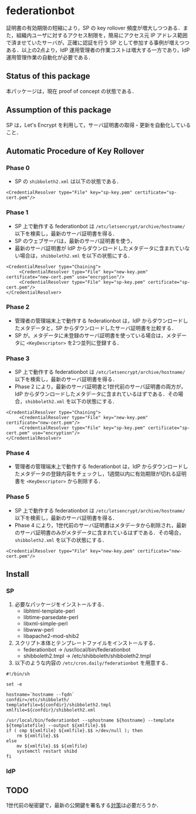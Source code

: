 # federationbot

証明書の有効期限の短縮により，SP の key rollover 頻度が増大しつつある．また，組織内ユーザに対するアクセス制限を，簡易にアクセス元 IP アドレス範囲で済ませていたサーバが，正確に認証を行う SP として参加する事例が増えつつある．以上の2点より，IdP 運用管理者の作業コストは増大する一方であり，IdP 運用管理作業の自動化が必要である．

## Status of this package

本パッケージは，現在 proof of concept の状態である．

## Assumption of this package

SP は，Let's Encrypt を利用して，サーバ証明書の取得・更新を自動化していること．

## Automatic Procedure of Key Rollover

### Phase 0

* SP の `shibboleth2.xml` は以下の状態である．

```
<CredentialResolver type="File" key="sp-key.pem" certificate="sp-cert.pem"/>
```

### Phase 1

* SP 上で動作する federationbot は `/etc/letsencrypt/archive/hostname/` 以下を検索し，最新のサーバ証明書を得る．
* SP のウェブサーバは，最新のサーバ証明書を使う，
* 最新のサーバ証明書が IdP からダウンロードしたメタデータに含まれていない場合は，`shibboleth2.xml` を以下の状態にする．

```
<CredentialResolver type="Chaining">
     <CredentialResolver type="File" key="new-key.pem" certificate="new-cert.pem" use="encryption"/>
     <CredentialResolver type="File" key="sp-key.pem" certificate="sp-cert.pem"/>
</CredentialResolver>
```

### Phase 2

* 管理者の管理端末上で動作する federationbot は，IdP からダウンロードしたメタデータと，SP からダウンロードしたサーバ証明書を比較する．
* SP が，メタデータに未登録のサーバ証明書を使っている場合は，メタデータに `<KeyDescriptor>` を2つ並列に登録する．

### Phase 3

* SP 上で動作する federationbot は `/etc/letsencrypt/archive/hostname/` 以下を検索し，最新のサーバ証明書を得る．
* Phase 2 により，最新のサーバ証明書と1世代前のサーバ証明書の両方が，IdP からダウンロードしたメタデータに含まれているはずである．その場合，`shibboleth2.xml` を以下の状態にする．

```
<CredentialResolver type="Chaining">
     <CredentialResolver type="File" key="new-key.pem" certificate="new-cert.pem"/>
     <CredentialResolver type="File" key="sp-key.pem" certificate="sp-cert.pem" use="encryption"/>
</CredentialResolver>
```

### Phase 4

* 管理者の管理端末上で動作する federationbot は，IdP からダウンロードしたメタデータの登録内容をチェックし，1週間以内に有効期限が切れる証明書を `<KeyDescriptor>` から削除する．

### Phase 5

* SP 上で動作する federationbot は `/etc/letsencrypt/archive/hostname/` 以下を検索し，最新のサーバ証明書を得る．
* Phase 4 により，1世代前のサーバ証明書はメタデータから削除され，最新のサーバ証明書のみがメタデータに含まれているはずである．その場合，`shibboleth2.xml` を以下の状態にする．

```
<CredentialResolver type="File" key="new-key.pem" certificate="new-cert.pem"/>
```

## Install

### SP

1. 必要なパッケージをインストールする．
   * libhtml-template-perl
   * libtime-parsedate-perl
   * libxml-simple-perl
   * libwww-perl
   * libapache2-mod-shib2
1. スクリプト本体とテンプレートファイルをインストールする．
   * federationbot -> /usr/local/bin/federationbot
   * shibboleth2.tmpl -> /etc/shibboleth/shibboleth2.tmpl
1. 以下のような内容の `/etc/cron.daily/federationbot` を用意する．


```
#!/bin/sh

set -e

hostname=`hostname --fqdn`
confdir=/etc/shibboleth/
templatefile=${confdir}/shibboleth2.tmpl
xmlfile=${confdir}/shibboleth2.xml

/usr/local/bin/federationbot --sphostname ${hostname} --template ${templatefile} --output ${xmlfile}.$$
if ( cmp ${xmlfile} ${xmlfile}.$$ >/dev/null ); then
	rm ${xmlfile}.$$
else
	mv ${xmlfile}.$$ ${xmlfile}
	systemctl restart shibd
fi
```

### IdP


## TODO

1世代前の秘密鍵で，最新の公開鍵を署名する[対策](https://eclipsesource.com/blogs/2016/09/07/tutorial-code-signing-and-verification-with-openssl/)は必要だろうか．
